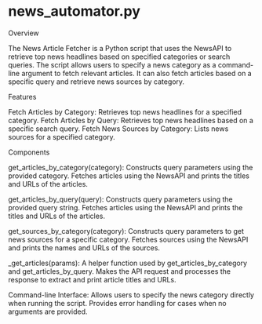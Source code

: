 # news_automator.py

Overview

The News Article Fetcher is a Python script that uses the NewsAPI to retrieve top news headlines based on specified categories or search queries. The script allows users to specify a news category as a command-line argument to fetch relevant articles. It can also fetch articles based on a specific query and retrieve news sources by category.

Features

Fetch Articles by Category: Retrieves top news headlines for a specified category.
Fetch Articles by Query: Retrieves top news headlines based on a specific search query.
Fetch News Sources by Category: Lists news sources for a specified category.

Components

get_articles_by_category(category):
Constructs query parameters using the provided category.
Fetches articles using the NewsAPI and prints the titles and URLs of the articles.

get_articles_by_query(query):
Constructs query parameters using the provided query string.
Fetches articles using the NewsAPI and prints the titles and URLs of the articles.

get_sources_by_category(category):
Constructs query parameters to get news sources for a specific category.
Fetches sources using the NewsAPI and prints the names and URLs of the sources.

_get_articles(params):
A helper function used by get_articles_by_category and get_articles_by_query.
Makes the API request and processes the response to extract and print article titles and URLs.

Command-line Interface:
Allows users to specify the news category directly when running the script.
Provides error handling for cases when no arguments are provided.
